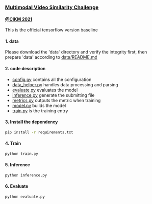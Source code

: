 ### [Multimodal Video Similarity Challenge](https://algo.browser.qq.com/)
#### [@CIKM 2021](https://www.cikm2021.org/analyticup) 
This is the official tensorflow version baseline

#### 1. data
Please download the 'data' directory and verify the integrity first, then prepare 'data' according to [data/README.md](data/README.md)

#### 2. code description
- [config.py](config.py) contains all the configuration
- [data_helper.py](data_helper.py) handles data processing and parsing
- [evaluate.py](evaluate.py) evaluates the model
- [inference.py](inference.py) generate the submitting file
- [metrics.py](metrics.py) outputs the metric when training
- [model.py](model.py) builds the model
- [train.py](train.py) is the training entry

#### 3. Install the dependency
```bash
pip install -r requirements.txt
```

#### 4. Train
```bash
python train.py
```

#### 5. Inference
```bash
python inference.py
```

#### 6. Evaluate
```bash
python evaluate.py
```


